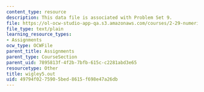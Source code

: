 ```yaml
---
content_type: resource
description: This data file is associated with Problem Set 9.
file: https://ol-ocw-studio-app-qa.s3.amazonaws.com/courses/2-29-numerical-marine-hydrodynamics-13-024-spring-2003/49794f0275905bed8615f698e47a26db_wigley5.out
file_type: text/plain
learning_resource_types:
- Assignments
ocw_type: OCWFile
parent_title: Assignments
parent_type: CourseSection
parent_uid: 7895813f-4f2b-7bfb-615c-c2281abd3e65
resourcetype: Other
title: wigley5.out
uid: 49794f02-7590-5bed-8615-f698e47a26db
---
```

